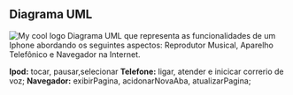 
## Diagrama UML
<img src=".src/assets/img/Diagrama_UML_Iphone.png" alt="My cool logo"/>
Diagrama UML que representa as funcionalidades de um Iphone abordando os seguintes aspectos: Reprodutor Musical, Aparelho Telefônico e Navegador na Internet.

**Ipod:** tocar, pausar,selecionar
**Telefone:** ligar, atender e inicicar correrio de voz;
**Navegador:** exibirPagina, acidonarNovaAba, atualizarPagina;
